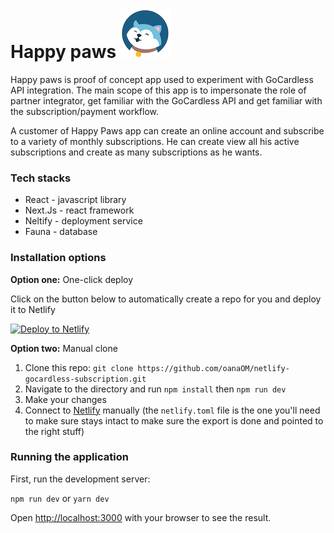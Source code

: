 # Happy paws ![Happy paws](happy_dog_face.png)


Happy paws is proof of concept app used to experiment with GoCardless API integration. The main scope of this app is to impersonate the role of partner integrator, get familiar with the GoCardless API and get familiar with the subscription/payment workflow.

A customer of Happy Paws app can create an online account and subscribe to a variety of monthly subscriptions. He can create view all his active subscriptions and create as many subscriptions as he wants.

### Tech stacks

- React - javascript library
- Next.Js - react framework
- Neltify - deployment service
- Fauna - database

### Installation options

**Option one:** One-click deploy

Click on the button below to automatically create a repo for you and deploy it to Netlify

[![Deploy to Netlify](https://www.netlify.com/img/deploy/button.svg)](https://app.netlify.com/start/deploy?repository=https://github.com/oanaOM/netlify-gocardless-subscription/&utm_source=github&utm_medium=netlify-gocardless-subscription&utm_campaign=devex)

**Option two:** Manual clone

1.  Clone this repo: `git clone https://github.com/oanaOM/netlify-gocardless-subscription.git`
2.  Navigate to the directory and run `npm install` then `npm run dev`
3.  Make your changes
4.  Connect to [Netlify](https://url.netlify.com/BJVNu53Pv) manually (the `netlify.toml` file is the one you'll need to make sure stays intact to make sure the export is done and pointed to the right stuff)

### Running the application

First, run the development server:

`npm run dev`
or
`yarn dev`

Open [http://localhost:3000](http://localhost:3000/) with your browser to see the result.

